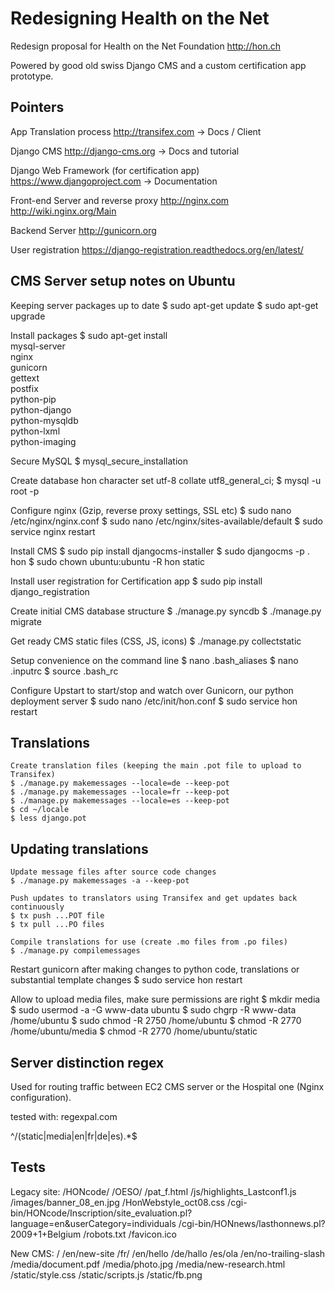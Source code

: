 Redesigning Health on the Net
=============================
Redesign proposal for Health on the Net Foundation http://hon.ch

Powered by good old swiss Django CMS and a custom certification app prototype.

Pointers
--------
App Translation process
http://transifex.com -> Docs / Client

Django CMS
http://django-cms.org -> Docs and tutorial

Django Web Framework (for certification app)
https://www.djangoproject.com -> Documentation

Front-end Server and reverse proxy
http://nginx.com
http://wiki.nginx.org/Main

Backend Server
http://gunicorn.org

User registration
https://django-registration.readthedocs.org/en/latest/


CMS Server setup notes on Ubuntu
--------------------------------
Keeping server packages up to date
$ sudo apt-get update
$ sudo apt-get upgrade

Install packages
$ sudo apt-get install\
	mysql-server\
	nginx\
	gunicorn\
	gettext\
	postfix\
	python-pip\
	python-django\
	python-mysqldb\
	python-lxml\
	python-imaging

Secure MySQL
$ mysql_secure_installation

Create database hon character set utf-8 collate utf8_general_ci;
$ mysql -u root -p

Configure nginx (Gzip, reverse proxy settings, SSL etc)
$ sudo nano /etc/nginx/nginx.conf
$ sudo nano /etc/nginx/sites-available/default
$ sudo service nginx restart

Install CMS
$ sudo pip install djangocms-installer
$ sudo djangocms -p . hon
$ sudo chown ubuntu:ubuntu -R hon static

Install user registration for Certification app
$ sudo pip install django_registration

Create initial CMS database structure
$ ./manage.py syncdb
$ ./manage.py migrate

Get ready CMS static files (CSS, JS, icons)
$ ./manage.py collectstatic

Setup convenience on the command line
$ nano .bash_aliases
$ nano .inputrc
$ source .bash_rc

Configure Upstart to start/stop and watch over Gunicorn, our python deployment server
$ sudo nano /etc/init/hon.conf
$ sudo service hon restart

Translations
------------
    Create translation files (keeping the main .pot file to upload to Transifex)
    $ ./manage.py makemessages --locale=de --keep-pot
    $ ./manage.py makemessages --locale=fr --keep-pot
    $ ./manage.py makemessages --locale=es --keep-pot
    $ cd ~/locale
    $ less django.pot

Updating translations
---------------------
    Update message files after source code changes
    $ ./manage.py makemessages -a --keep-pot
    
    Push updates to translators using Transifex and get updates back continuously
    $ tx push ...POT file
    $ tx pull ...PO files
    
    Compile translations for use (create .mo files from .po files)
    $ ./manage.py compilemessages

Restart gunicorn after making changes to python code, translations or substantial template changes
$ sudo service hon restart

Allow to upload media files, make sure permissions are right
$ mkdir media
$ sudo usermod -a -G www-data ubuntu
$ sudo chgrp -R www-data /home/ubuntu
$ sudo chmod -R 2750 /home/ubuntu
$ chmod -R 2770 /home/ubuntu/media
$ chmod -R 2770 /home/ubuntu/static


Server distinction regex
------------------------
Used for routing traffic between EC2 CMS server or the Hospital one (Nginx configuration).

tested with: regexpal.com

^/(static|media|en|fr|de|es).*$

Tests
-----
Legacy site:
/HONcode/
/OESO/
/pat_f.html
/js/highlights_Lastconf1.js
/images/banner_08_en.jpg
/HonWebstyle_oct08.css
/cgi-bin/HONcode/Inscription/site_evaluation.pl?language=en&userCategory=individuals
/cgi-bin/HONnews/lasthonnews.pl?2009+1+Belgium
/robots.txt
/favicon.ico

New CMS:
/
/en/new-site
/fr/
/en/hello
/de/hallo
/es/ola
/en/no-trailing-slash
/media/document.pdf
/media/photo.jpg
/media/new-research.html
/static/style.css
/static/scripts.js
/static/fb.png

